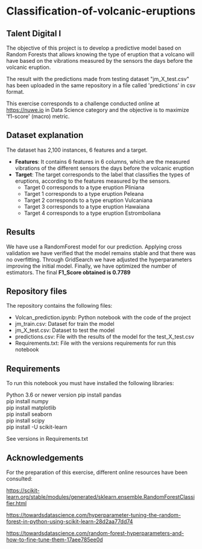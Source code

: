 # Classification-of-volcanic-eruptions
## Talent Digital I
The objective of this project is to develop a predictive model based on Random Forests that allows knowing the type of eruption that a volcano will have based on the vibrations measured by the sensors the days before the volcanic eruption.

The result with the predictions made from testing dataset "jm_X_test.csv" has been uploaded in the same repository in a file called 'predictions' in csv format.

This exercise corresponds to a challenge conducted online at https://nuwe.io in Data Science category and the objective is to maximize 'f1-score' (macro) metric.
## Dataset explanation
The dataset has 2,100 instances, 6 features and a target.
- **Features**: It contains 6 features in 6 columns, which are the measured vibrations of the different sensors the days before the volcanic eruption
- **Target**: The target corresponds to the label that classifies the types of eruptions, according to the features measured by the sensors.
    - Target 0 corresponds to a type eruption Pliniana
    - Target 1 corresponds to a type eruption Peleana
    - Target 2 corresponds to a type eruption Vulcaniana
    - Target 3 corresponds to a type eruption Hawaiana
    - Target 4 corresponds to a type eruption Estromboliana
## Results
We have use a RandomForest model for our prediction. Applying cross validation we have verified that the model remains stable and that there was no overfitting. Through GridSearch we have adjusted the hyperparameters improving the initial model. Finally, we have optimized the number of estimators. The final **F1_Score obtained is 0.7789**

## Repository files
The repository contains the following files:
- Volcan_prediction.ipynb: Python notebook with the code of the project
- jm_train.csv: Dataset for train the model
- jm_X_test.csv: Dataset to test the model
- predictions.csv: File with the results of the model for the test_X_test.csv
- Requirements.txt: File with the versions requirements for run this notebook

## Requirements
To run this notebook you must have installed the following libraries:

 Python 3.6 or newer version
 pip install pandas     
 pip install numpy     
 pip install matplotlib     
 pip install seaborn     
 pip install scipy     
 pip install -U scikit-learn
 
See versions in Requirements.txt
## Acknowledgements
For the preparation of this exercise, different online resources have been consulted:

https://scikit-learn.org/stable/modules/generated/sklearn.ensemble.RandomForestClassifier.html

https://towardsdatascience.com/hyperparameter-tuning-the-random-forest-in-python-using-scikit-learn-28d2aa77dd74

https://towardsdatascience.com/random-forest-hyperparameters-and-how-to-fine-tune-them-17aee785ee0d


